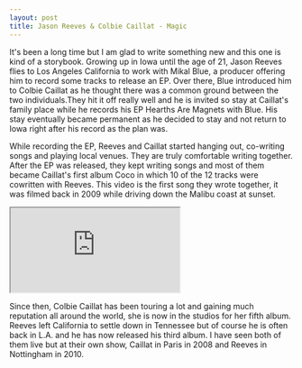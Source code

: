```yaml
---
layout: post
title: Jason Reeves & Colbie Caillat - Magic
---
```


It's been a long time but I am glad to write something new and this one is kind of a storybook. Growing up in Iowa until the age of 21, Jason Reeves flies to Los Angeles California to work with Mikal Blue, a producer offering him to record some tracks to release an EP. Over there, Blue introduced him to Colbie Caillat as he thought there was a common ground between the two individuals.They hit it off really well and he is invited so stay at Caillat's family place while he records his EP Hearths Are Magnets with Blue. His stay eventually became permanent as he decided to stay and not return to Iowa right after his record as the plan was.

While recording the EP, Reeves and Caillat started hanging out, co-writing songs and playing local venues. They are truly comfortable writing together. After the EP was released, they kept writing songs and most of them became Caillat's first album Coco in which 10 of the 12 tracks were cowritten with Reeves. This video is the first song they wrote together, it was filmed back in 2009 while driving down the Malibu coast at sunset.
<div class="iframe-container"><iframe src="http://player.vimeo.com/video/2010811" webkitallowfullscreen="" mozallowfullscreen="" allowfullscreen=""></iframe></div>

Since then, Colbie Caillat has been touring a lot and gaining much reputation all around the world, she is now in the studios for her fifth album. Reeves left California to settle down in Tennessee but of course he is often back in L.A. and he has now released his third album. I have seen both of them live but at their own show, Caillat in Paris in 2008 and Reeves in Nottingham in 2010.
